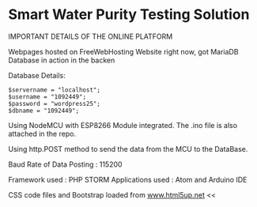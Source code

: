 # Smart Water Purity Testing Solution 

IMPORTANT DETAILS OF THE ONLINE PLATFORM

Webpages hosted on FreeWebHosting Website right now, got MariaDB Database in action in the backen

Database Details:

	$servername = "localhost";
	$username = "1092449";
	$password = "wordpress25";
	$dbname = "1092449";

Using NodeMCU with ESP8266 Module integrated. The .ino file is also attached in the repo.

Using http.POST method to send the data from the MCU to the DataBase.

Baud Rate of Data Posting : 115200

Framework used : PHP STORM 
Applications used : Atom and Arduino IDE

CSS code files and Bootstrap loaded from www.html5up.net <<




